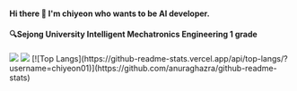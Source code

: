 #### Hi there 🙌 I'm chiyeon who wants to be AI developer.
#### 🔍Sejong University Intelligent Mechatronics Engineering 1 grade
<img src="https://capsule-render.vercel.app/api?type=waving&color=DC143C&height=200&section=header&text=Welcome%20to%20me!&fontSize=60" />
<img src="https://capsule-render.vercel.app/api?type=waving&color=DC143C&height=200&section=footer&text=&fontSize=60" />
[![Top Langs](https://github-readme-stats.vercel.app/api/top-langs/?username=chiyeon01)](https://github.com/anuraghazra/github-readme-stats)
